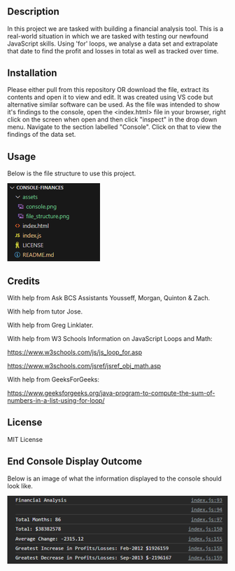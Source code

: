 # <Console-Finances>

## Description

In this project we are tasked with building a financial analysis tool. This is a real-world situation in which we are tasked with testing our newfound JavaScript skills. Using 'for' loops, we analyse a data set and extrapolate that date to find the profit and losses in total as well as tracked over time.

## Installation

Please either pull from this repository OR download the file, extract its contents and open it to view and edit. It was created using VS code but alternative similar software can be used. As the file was intended to show it's findings to the console, open the <index.html> file in your browser, right click on the screen when open and then click "inspect" in the drop down menu. Navigate to the section labelled "Console". Click on that to view the findings of the data set.

## Usage

Below is the file structure to use this project.

![Image of the File Structure for this project.](./assets/file_structure.png)

## Credits

With help from Ask BCS Assistants Yousseff, Morgan, Quinton & Zach.

With help from tutor Jose.

With help from Greg Linklater.

With help from W3 Schools Information on JavaScript Loops and Math:

https://www.w3schools.com/js/js_loop_for.asp

https://www.w3schools.com/jsref/jsref_obj_math.asp

With help from GeeksForGeeks:

https://www.geeksforgeeks.org/java-program-to-compute-the-sum-of-numbers-in-a-list-using-for-loop/

## License

MIT License

## End Console Display Outcome

Below is an image of what the information displayed to the console should look like.

![What the console looks like](./assets/console.png)